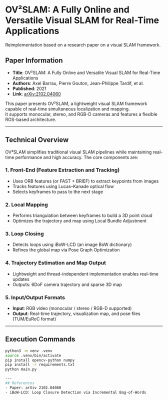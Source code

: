 # OV²SLAM: A Fully Online and Versatile Visual SLAM for Real-Time Applications
Reimplementation based on a research paper on a visual SLAM framework.

## Paper Information

- **Title**: OV²SLAM: A Fully Online and Versatile Visual SLAM for Real-Time Applications  
- **Authors**: Axel Barrau, Pierre Gouton, Jean-Philippe Tardif, et al.  
- **Published**: 2021  
- **Link**: [arXiv:2102.04060](https://arxiv.org/abs/2102.04060)  

This paper presents OV²SLAM, a lightweight visual SLAM framework capable of real-time simultaneous localization and mapping.  
It supports monocular, stereo, and RGB-D cameras and features a flexible ROS-based architecture.

---

## Technical Overview

OV²SLAM simplifies traditional visual SLAM pipelines while maintaining real-time performance and high accuracy. The core components are:

### 1. Front-End (Feature Extraction and Tracking)
- Uses ORB features (or FAST + BRIEF) to extract keypoints from images  
- Tracks features using Lucas–Kanade optical flow  
- Selects keyframes to pass to the next stage  

### 2. Local Mapping
- Performs triangulation between keyframes to build a 3D point cloud  
- Optimizes the trajectory and map using Local Bundle Adjustment  

### 3. Loop Closing
- Detects loops using iBoW-LCD (an image BoW dictionary)  
- Refines the global map via Pose Graph Optimization  

### 4. Trajectory Estimation and Map Output
- Lightweight and thread-independent implementation enables real-time updates  
- Outputs: 6DoF camera trajectory and sparse 3D map  

### 5. Input/Output Formats
- **Input**: RGB video (monocular / stereo / RGB-D supported)  
- **Output**: Real-time trajectory, visualization map, and pose files (TUM/EuRoC format)

---

## Execution Commands
```bash
python3 -m venv .venv
source .venv/bin/activate
pip install opencv-python numpy
pip install -r requirements.txt   
python main.py

---
## References
- Paper: arXiv 2102.04060
- iBoW-LCD: Loop Closure Detection via Incremental Bag-of-Words